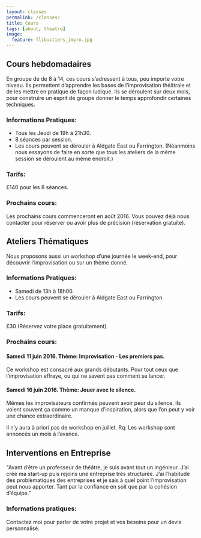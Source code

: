 ```yaml
---
layout: classes
permalink: /classes/
title: Cours
tags: [about, theatre]
image:
  feature: flibustiers_impro.jpg
---
```


## Cours hebdomadaires

En groupe de de 8 à 14, ces cours s’adressent à tous, peu importe votre niveau. Ils permettent d’apprendre les bases de l’improvisation théâtrale et de les mettre en pratique de façon ludique. Ils se déroulent sur deux mois, pour construire un esprit de groupe donner le temps approfondir certaines techniques.

### Informations Pratiques:
- Tous les Jeudi de 19h à 21h30.
- 8 séances par session.
- Les cours peuvent se dérouler à Aldgate East ou Farrington. (Néanmoins nous essayons de faire en sorte que tous les ateliers de la même session se déroulent au même endroit.)

### Tarifs:
£140 pour les 8 séances.

### Prochains cours:
Les prochains cours commenceront en août 2016. Vous pouvez déjà nous contacter pour réserver ou avoir plus de précision (réservation gratuite).

## Ateliers Thématiques

Nous proposons aussi un workshop d’une journée le week-end, pour découvrir l’improvisation ou sur un thème donné.

### Informations Pratiques:
- Samedi de 13h à 18h00.
- Les cours peuvent se dérouler à Aldgate East ou Farrington.

### Tarifs:
£30 (Réservez votre place gratuitement)

### Prochains cours:

#### Samedi 11 juin 2016. Thème: Improvisation - Les premiers pas.
Ce workshop est consacré aux grands débutants. Pour tout ceux que l’improvisation effraye, ou qui ne savent pas comment se lancer.

#### Samedi 16 juin 2016. Thème: Jouer avec le silence.
Mêmes les improvisateurs confirmés peuvent avoir peur du silence. Ils voient souvent ça comme un manque d’inspiration, alors que l’on peut y voir une chance extraordinaire.

Il n’y aura à priori pas de workshop en juillet.
Rq: Les workshop sont annoncés un mois à l’avance.


## Interventions en Entreprise

"Avant d’être un professeur de théâtre, je suis avant tout un ingénieur. J’ai crée ma start-up puis rejoins une entreprise très structurée. J’ai l’habitude des problèmatiques des entreprises et je sais à quel point l’improvisation peut nous apporter. Tant par la confiance en soit que par la cohésion d’équipe."

### Informations pratiques:
Contactez moi pour parler de votre projet et vos besoins pour un devis personnalisé.
